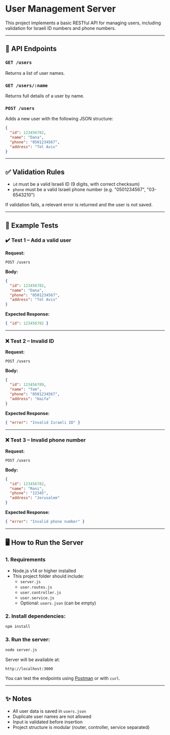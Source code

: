 # User Management Server

This project implements a basic RESTful API for managing users, including validation for Israeli ID numbers and phone numbers.

---

## 📌 API Endpoints

### `GET /users`
Returns a list of user names.

### `GET /users/:name`
Returns full details of a user by name.

### `POST /users`
Adds a new user with the following JSON structure:

```json
{
  "id": 123456782,
  "name": "Dana",
  "phone": "0501234567",
  "address": "Tel Aviv"
}
```

---

## ✅ Validation Rules

- `id` must be a valid Israeli ID (9 digits, with correct checksum)
- `phone` must be a valid Israeli phone number (e.g. "0501234567", "03-6543210")

If validation fails, a relevant error is returned and the user is not saved.

---

## 🧪 Example Tests

### ✔️ Test 1 – Add a valid user
**Request:**
```http
POST /users
```
**Body:**
```json
{
  "id": 123456782,
  "name": "Dana",
  "phone": "0501234567",
  "address": "Tel Aviv"
}
```
**Expected Response:**
```json
{ "id": 123456782 }
```

---

### ❌ Test 2 – Invalid ID
**Request:**
```http
POST /users
```
**Body:**
```json
{
  "id": 123456789,
  "name": "Tom",
  "phone": "0501234567",
  "address": "Haifa"
}
```
**Expected Response:**
```json
{ "error": "Invalid Israeli ID" }
```

---

### ❌ Test 3 – Invalid phone number
**Request:**
```http
POST /users
```
**Body:**
```json
{
  "id": 123456782,
  "name": "Roni",
  "phone": "12345",
  "address": "Jerusalem"
}
```
**Expected Response:**
```json
{ "error": "Invalid phone number" }
```

---

## 🖥️ How to Run the Server

### 1. Requirements
- Node.js v14 or higher installed
- This project folder should include:
  - `server.js`
  - `user.routes.js`
  - `user.controller.js`
  - `user.service.js`
  - Optional: `users.json` (can be empty)

### 2. Install dependencies:
```bash
npm install
```

### 3. Run the server:
```bash
node server.js
```

Server will be available at:
```
http://localhost:3000
```

You can test the endpoints using [Postman](https://www.postman.com/) or with `curl`.

---

## ✨ Notes

- All user data is saved in `users.json`
- Duplicate user names are not allowed
- Input is validated before insertion
- Project structure is modular (router, controller, service separated)
